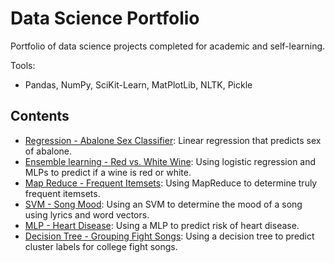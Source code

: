 # Data Science Portfolio

Portfolio of data science projects completed for academic and self-learning.

Tools:
- Pandas, NumPy, SciKit-Learn, MatPlotLib, NLTK, Pickle

## Contents
 - [Regression - Abalone Sex Classifier](https://github.com/buzzkale/data_science_portfolio/blob/main/abalone.ipynb): Linear regression that predicts sex of abalone.
 - [Ensemble learning - Red vs. White Wine](https://github.com/buzzkale/data_science_portfolio/blob/main/wine.ipynb): Using logistic regression and MLPs to predict if a wine is red or white.
 - [Map Reduce - Frequent Itemsets](https://github.com/buzzkale/data_science_portfolio/blob/main/mapreduce.ipynb): Using MapReduce to determine truly frequent itemsets.
 - [SVM - Song Mood](https://github.com/buzzkale/data_science_portfolio/blob/main/lyrics-3.ipynb): Using an SVM to determine the mood of a song using lyrics and word vectors.
 - [MLP - Heart Disease](https://github.com/buzzkale/data_science_portfolio/blob/main/heart-disease-2.ipynb): Using a MLP to predict risk of heart disease.
 - [Decision Tree - Grouping Fight Songs](https://github.com/buzzkale/data_science_portfolio/blob/main/fightsongs.ipynb): Using a decision tree to predict cluster labels for college fight songs.
